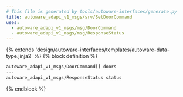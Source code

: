 ```yaml
---
# This file is generated by tools/autoware-interfaces/generate.py
title: autoware_adapi_v1_msgs/srv/SetDoorCommand
uses:
  - autoware_adapi_v1_msgs/msg/DoorCommand
  - autoware_adapi_v1_msgs/msg/ResponseStatus
---
```


{% extends 'design/autoware-interfaces/templates/autoware-data-type.jinja2' %}
{% block definition %}

```txt
autoware_adapi_v1_msgs/DoorCommand[] doors
---
autoware_adapi_v1_msgs/ResponseStatus status
```

{% endblock %}
